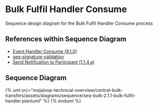 # Bulk Fulfil Handler Consume

Sequence design diagram for the Bulk Fulfil Handler Consume process

## References within Sequence Diagram

* [Event Handler Consume (9.1.0)](../../central-event-processor/9.1.0-event-handler-placeholder.md)
* [seq-signature-validation](../../central-event-processor/signature-validation.md)
* [Send Notification to Participant (1.1.4.a)](1.1.4.a-send-notification-to-participant.md)

## Sequence Diagram

{% uml src="mojaloop-technical-overview/central-bulk-transfers/assets/diagrams/sequence/seq-bulk-2.1.1-bulk-fulfil-handler.plantuml" %}
{% enduml %}
